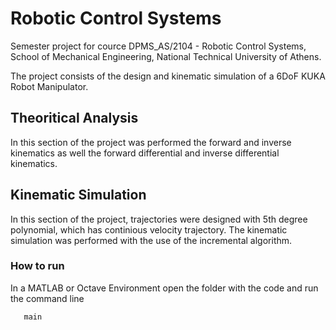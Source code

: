 # Robotic Control Systems

Semester project for cource DPMS_AS/2104 - Robotic Control Systems, School of Mechanical Engineering, National Technical University of Athens.

The project consists of the design and kinematic simulation of a 6DoF KUKA Robot Manipulator.

## Theoritical Analysis

In this section of the project was performed the forward and inverse kinematics as well the forward differential and inverse differential kinematics.

## Kinematic Simulation

In this section of the project, trajectories were designed with 5th degree polynomial, which has continious velocity trajectory. The kinematic simulation was performed with the use of the incremental algorithm.

### How to run

In a MATLAB or Octave Environment open the folder with the code and run the command line
```bash
   main
```
